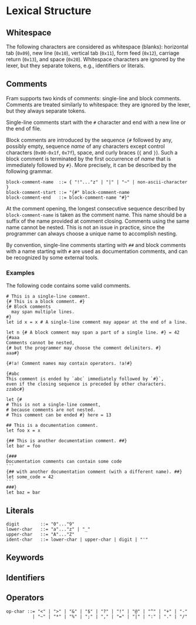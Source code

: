 # Lexical Structure

## Whitespace

The following characters are considered as whitespace (blanks): horizontal tab
(`0x09`), new line (`0x10`), vertical tab (`0x11`), form feed (`0x12`),
carriage return (`0x13`), and space (`0x20`). Whitespace characters are ignored
by the lexer, but they separate tokens, e.g., identifiers or literals.

## Comments

Fram supports two kinds of comments: single-line and block comments. Comments
are treated similarly to whitespace: they are ignored by the lexer, but they
always separate tokens.

Single-line comments start with the `#` character and end with a new line or
the end of file.

Block comments are introduced by the sequence `{#` followed by any, possibly
empty, sequence *name* of any characters except control characters
(`0x00-0x1f`, `0x7f`), space, and curly braces (`{` and `}`). Such a block
comment is terminated by the first occurrence of *name* that is immediately
followed by `#}`. More precisely, it can be described by the following grammar.
```bnf
block-comment-name  ::= { "!"..."z" | "|" | "~" | non-ascii-character }
block-comment-start ::= "{#" block-comment-name
block-comment-end   ::= block-comment-name "#}"
```
At the comment opening, the longest consecutive sequence described by
`block-comment-name` is taken as the comment name. This name should be a suffix
of the name provided at comment closing. Comments using the same name cannot
be nested. This is not an issue in practice, since the programmer can always
choose a unique name to accomplish nesting.

By convention, single-line comments starting with `##` and block comments
with a name starting with `#` are used as documentation comments, and can be
recognized by some external tools.

### Examples

The following code contains some valid comments.
````fram
# This is a single-line comment.
{# This is a block comment. #}
{# Block comments
  may span multiple lines.
#}
let id x = x # A single-line comment may appear at the end of a line.

let n {# A block comment may span a part of a single line. #} = 42
{#aaa
Comments cannot be nested,
{# but the programmer may choose the comment delimiters. #}
aaa#}

{#!a! Comment names may contain operators. !a!#}

{#abc
This comment is ended by `abc` immediately followed by `#}`,
even if the closing sequence is preceded by other characters.
zzabc#}

let {#
# This is not a single-line comment,
# because comments are not nested.
# This comment can be ended #} here = 13

## This is a documentation comment.
let foo x = x

{## This is another documentation comment. ##}
let bar = foo

{###
Documentation comments can contain some code
```
{## with another documentation comment (with a different name). ##}
let some_code = 42
```
###}
let baz = bar
````

## Literals

```bnf
digit        ::= "0"..."9"
lower-char   ::= "a"..."z" | "_"
upper-char   ::= "A"..."Z"
ident-char   ::= lower-char | upper-char | digit | "'"
```

## Keywords

## Identifiers

## Operators

```bnf
op-char ::= "<" | ">" | "&" | "$" | "?" | "!" | "@" | "^" | "+" | "-"
          | "~" | "*" | "%" | ";" | "," | "=" | "|" | ":" | "." | "/"
```
